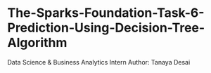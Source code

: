 # The-Sparks-Foundation-Task-6-Prediction-Using-Decision-Tree-Algorithm
Data Science &amp; Business Analytics Intern Author: Tanaya Desai
